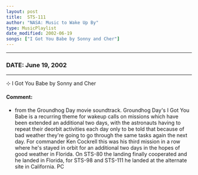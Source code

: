 ```yaml
---
layout: post
title:  STS-111
author: "NASA: Music to Wake Up By"
type: MusicPlaylist
date_modified: 2002-06-19
songs: ["I Got You Babe by Sonny and Cher"]
---
```


----
### DATE: June 19, 2002
----
⊹ I Got You Babe by Sonny and Cher

#### Comment:
* from the Groundhog Day movie soundtrack. Groundhog Day's I Got You Babe is a recurring theme for wakeup calls on missions which have been extended an additional two days, with the astronauts having to repeat their deorbit activities each day only to be told that because of bad weather they're going to go through the same tasks again the next day. For commander Ken Cockrell this was his third mission in a row where he's stayed in orbit for an additional two days in the hopes of good weather in Florida. On STS-80 the landing finally cooperated and he landed in Florida, for STS-98 and STS-111 he landed at the alternate site in California. PC



<br/>
<center>
	<a target="_blank"
	   href="https://twitter.com/intent/tweet?hashtags=Space,NASA,Playlist,NASAWakeupCalls,SpaceProgram&text={{ page.author}}, '{{ page.songs.first }}' {{ page.title }}, {{ page.date | date: '%B %d, %Y' }}. {{ site.url }}{{ page.url }}&via=nasawakeupcalls"><i class="fab fa-twitter" alt="Tweet this page" style="font-size: 1.3em;"></i></a>
	&nbsp; 	<i class="fas fa-user-astronaut" style="font-size: 1.5em;"></i> &nbsp;
    <a id="custom_amazon_link"
       type="amzn" search="#"
       category="popular music">
    <i class="fab fa-amazon" style="font-size: 1.3em;"></i></a>
</center>

<!-- Randomly resolve an individual entry from a song array -->
<script src="/assets/javascript/seedrandom.min.js"></script>
<script>
  var wake_me_up = ["I Got You Babe by Sonny and Cher"];
  var prng = new Math.seedrandom();
  function randomSong() {
    song = wake_me_up[Math.floor(Math.random() * wake_me_up.length)];
    var amazon_link = document.getElementById("custom_amazon_link");
    amazon_link.setAttribute("search", song);
  }
  window.onload = randomSong();
</script>
